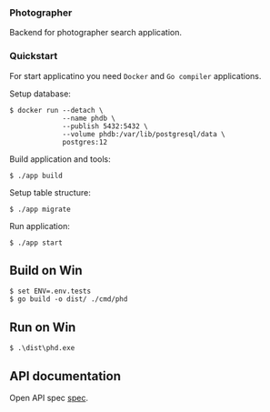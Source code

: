 ### Photographer

Backend for photographer search application.

### Quickstart

For start applicatino you need `Docker` and `Go compiler` applications.

Setup database:
```shell script
$ docker run --detach \
             --name phdb \
             --publish 5432:5432 \
             --volume phdb:/var/lib/postgresql/data \
             postgres:12
```

Build application and tools:
```shell script
$ ./app build
```

Setup table structure:
```
$ ./app migrate
```

Run application:
```
$ ./app start
```

## Build on Win
```shell script
$ set ENV=.env.tests
$ go build -o dist/ ./cmd/phd
```

## Run on Win
```shell script
$ .\dist\phd.exe
```

## API documentation

Open API spec [spec](docs/api.yml).
